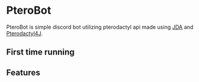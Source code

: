 # PteroBot
PteroBot is simple discord bot utilizing pterodactyl api made using [JDA](https://github.com/DV8FromTheWorld/JDA) and [Pterodactyl4J](https://github.com/mattmalec/Pterodactyl4J).
## First time running

## Features
